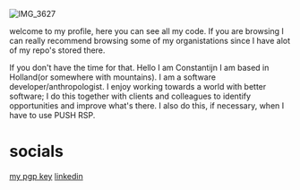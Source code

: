 ![IMG_3627](https://github.com/cvanh/cvanh/assets/39672378/b6565597-c41f-4888-a5ac-060856de121d)

welcome to my profile, here you can see all my code. If you are browsing I can really recommend browsing some of my organistations since I have alot of my repo's stored there.

If you don't have the time for that. Hello I am Constantijn I am based in Holland(or somewhere with mountains). I am a software developer/anthropologist.
I enjoy working towards a world with better software; I do this together with clients and colleagues to identify opportunities and improve what's there. I also do this, if necessary, when I have to use PUSH RSP.


# socials
<a href="https://raw.githubusercontent.com/cvanh/cvanh/main/vanhartes.asc">my pgp key</a>
<a href="https://www.linkedin.com/in/constantijnvanhartesveldt/">linkedin</a>


